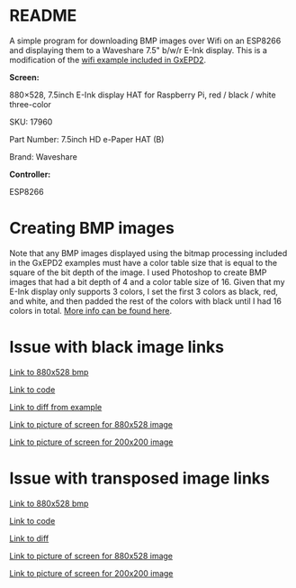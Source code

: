 # README

A simple program for downloading BMP images over Wifi on an ESP8266 and displaying them to a Waveshare 7.5" b/w/r E-Ink display. This is a modification of the [wifi example included in GxEPD2](https://github.com/ZinggJM/GxEPD2/blob/master/examples/GxEPD2_WiFi_Example/GxEPD2_WiFi_Example.ino).

**Screen:**

880×528, 7.5inch E-Ink display HAT for Raspberry Pi, red / black / white three-color

SKU: 17960

Part Number: 7.5inch HD e-Paper HAT (B)

Brand: Waveshare

**Controller:**

ESP8266

# Creating BMP images

Note that any BMP images displayed using the bitmap processing included in the GxEPD2 examples must have a color table size that is equal to the square of the bit depth of the image. I used Photoshop to create BMP images that had a bit depth of 4 and a color table size of 16. Given that my E-Ink display only supports 3 colors, I set the first 3 colors as black, red, and white, and then padded the rest of the colors with black until I had 16 colors in total. [More info can be found here](https://forum.arduino.cc/t/waveshare-e-paper-displays-with-spi/467865/3138?u=gtsioni).

# Issue with black image links

[Link to 880x528 bmp](https://drive.google.com/file/d/1MszMWq1h0jqFslfFS5JgHsHkx_4ozQIp/view?usp=sharing)

[Link to code](https://github.com/gavrieltsioni/eink_public/blob/0cfd640e7f3669e2739062de80638194b9881f52/GxEPD2_WiFi_Example_clean.ino)

[Link to diff from example](https://github.com/gavrieltsioni/eink_public/commit/0cfd640e7f3669e2739062de80638194b9881f52)

[Link to picture of screen for 880x528 image](https://i.imgur.com/xooep10.png)

[Link to picture of screen for 200x200 image](https://i.imgur.com/v3by2sS.jpg)

# Issue with transposed image links

[Link to 880x528 bmp](https://drive.google.com/file/d/1MszMWq1h0jqFslfFS5JgHsHkx_4ozQIp/view?usp=sharing)

[Link to code](https://github.com/gavrieltsioni/eink_public/blob/8e6eb24e28f02be56416fa7bb7dc29131545555f/GxEPD2_WiFi_Example_clean.ino)

[Link to diff](https://github.com/gavrieltsioni/eink_public/commit/8e6eb24e28f02be56416fa7bb7dc29131545555f)

[Link to picture of screen for 880x528 image](https://i.imgur.com/clJGeVG.jpg)

[Link to picture of screen for 200x200 image](https://i.imgur.com/hiQejQx.jpg)
